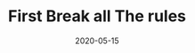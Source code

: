 ---
title: "First Break all The rules"
description: ""
featured_image: '/images/power_of_habit.png'
date: "2020-05-15"
draft: true
---